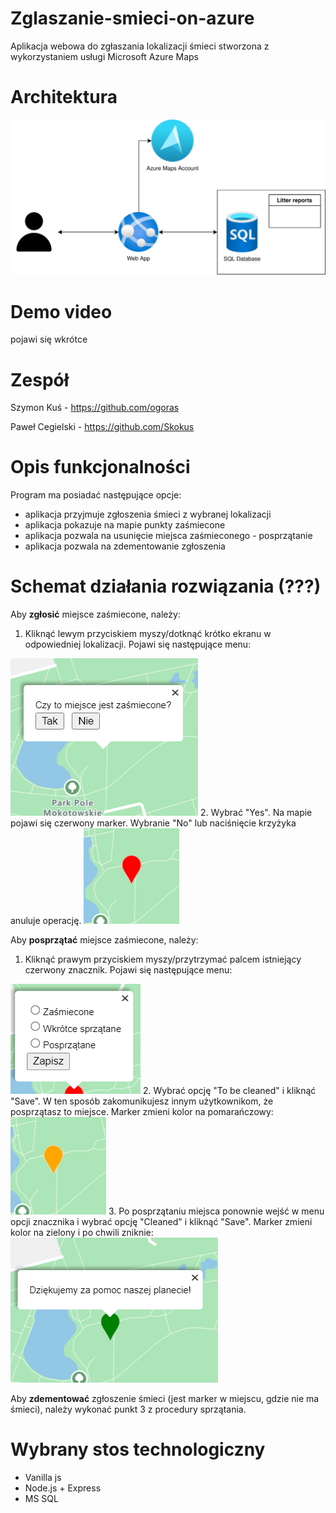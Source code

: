 # Zglaszanie-smieci-on-azure
Aplikacja webowa do zgłaszania lokalizacji śmieci stworzona z wykorzystaniem usługi Microsoft Azure Maps

# Architektura
<img src="docs/architecture.svg">

# Demo video
pojawi się wkrótce

# Zespół
Szymon Kuś - https://github.com/ogoras

Paweł Cegielski - https://github.com/Skokus

# Opis funkcjonalności
Program ma posiadać następujące opcje:
* aplikacja przyjmuje zgłoszenia śmieci z wybranej lokalizacji
* aplikacja pokazuje na mapie punkty zaśmiecone
* aplikacja pozwala na usunięcie miejsca zaśmieconego - posprzątanie
* aplikacja pozwala na zdementowanie zgłoszenia

# Schemat działania rozwiązania (???)
Aby **zgłosić** miejsce zaśmiecone, należy:
  1. Kliknąć lewym przyciskiem myszy/dotknąć krótko ekranu w odpowiedniej lokalizacji. Pojawi się następujące menu:
<img src="docs/screenshots/question.png">
  2. Wybrać "Yes". Na mapie pojawi się czerwony marker. Wybranie "No" lub naciśnięcie krzyżyka anuluje operację.
<img src="docs/screenshots/red_marker.png">

Aby **posprzątać** miejsce zaśmiecone, należy:
  1. Kliknąć prawym przyciskiem myszy/przytrzymać palcem istniejący czerwony znacznik. Pojawi się następujące menu:
<img src="docs/screenshots/marker_options.png">
  2. Wybrać opcję "To be cleaned" i kliknąć "Save". W ten sposób zakomunikujesz innym użytkownikom, że posprzątasz to miejsce. Marker zmieni kolor na pomarańczowy:
<img src="docs/screenshots/orange_marker.png">
  3. Po posprzątaniu miejsca ponownie wejść w menu opcji znacznika i wybrać opcję "Cleaned" i kliknąć "Save". Marker zmieni kolor na zielony i po chwili zniknie:
<img src="docs/screenshots/green_marker.png">

Aby **zdementować** zgłoszenie śmieci (jest marker w miejscu, gdzie nie ma śmieci), należy wykonać punkt 3 z procedury sprzątania.

# Wybrany stos technologiczny
* Vanilla js
* Node.js + Express
* MS SQL
